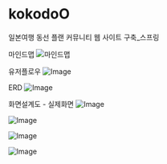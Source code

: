 # kokodoO
일본여행 동선 플랜 커뮤니티 웹 사이트 구축_스프링

마인드맵
![마인드맵](https://user-images.githubusercontent.com/83094369/199192702-d873de98-5298-485a-afb4-5505ca6fd156.JPG)


유저플로우
![Image](https://user-images.githubusercontent.com/83094369/200536481-7ee1ca2b-0854-4941-b251-efd4e5d2d55d.png)

ERD
![Image](https://user-images.githubusercontent.com/83094369/200536603-d652dba4-43b4-424d-85dc-015d96f0b8d9.png)

화면설계도 - 실제화면
![Image](https://user-images.githubusercontent.com/83094369/200536689-39fbd948-dd04-463c-a859-1082f94cc446.png)

![Image](https://user-images.githubusercontent.com/83094369/200536816-8a0f7989-66a7-428a-9429-04593dd0300b.png)



![Image](https://user-images.githubusercontent.com/83094369/200536729-41147b4f-f2f4-4ea7-b39e-c34844cbceb9.png)

![Image](https://user-images.githubusercontent.com/83094369/200536861-3f5546e8-7508-4308-990e-69d1f37c936e.png)
